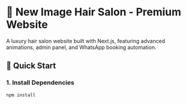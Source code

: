 # 🌟 New Image Hair Salon - Premium Website

A luxury hair salon website built with Next.js, featuring advanced animations, admin panel, and WhatsApp booking automation.

## 🚀 Quick Start

### 1. Install Dependencies
```bash
npm install
